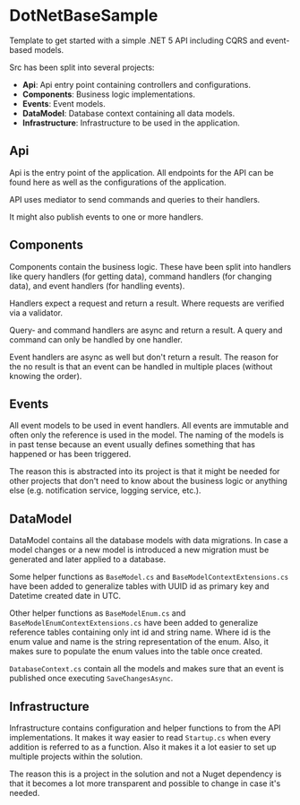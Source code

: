 # DotNetBaseSample
Template to get started with a simple .NET 5 API including CQRS and event-based models.

Src has been split into several projects:
 - **Api**: Api entry point containing controllers and configurations.
 - **Components**: Business logic implementations.
 - **Events**: Event models.
 - **DataModel**: Database context containing all data models.
 - **Infrastructure**: Infrastructure to be used in the application.

## Api
Api is the entry point of the application.
All endpoints for the API can be found here as well as the configurations of the application.

API uses mediator to send commands and queries to their handlers.

It might also publish events to one or more handlers.

## Components
Components contain the business logic. These have been split into handlers like query handlers (for getting data), command handlers (for changing data), and event handlers (for handling events).

Handlers expect a request and return a result. Where requests are verified via a validator.

Query- and command handlers are async and return a result. A query and command can only be handled by one handler.

Event handlers are async as well but don't return a result. The reason for the no result is that an event can be handled in multiple places (without knowing the order).

## Events
All event models to be used in event handlers. All events are immutable and often only the reference is used in the model.
The naming of the models is in past tense because an event usually defines something that has happened or has been triggered.

The reason this is abstracted into its project is that it might be needed for other projects that don't need to know about the business logic or anything else (e.g. notification service, logging service, etc.).

## DataModel
DataModel contains all the database models with data migrations. In case a model changes or a new model is introduced a new migration must be generated and later applied to a database.

Some helper functions as `BaseModel.cs` and `BaseModelContextExtensions.cs` have been added to generalize tables with UUID id as primary key and Datetime created date in UTC.

Other helper functions as `BaseModelEnum.cs` and `BaseModelEnumContextExtensions.cs` have been added to generalize reference tables containing only int id and string name. Where id is the enum value and name is the string representation of the enum.
Also, it makes sure to populate the enum values into the table once created.

`DatabaseContext.cs` contain all the models and makes sure that an event is published once executing `SaveChangesAsync`.

## Infrastructure
Infrastructure contains configuration and helper functions to from the API implementations.
It makes it way easier to read `Startup.cs` when every addition is referred to as a function. Also it makes it a lot easier to set up multiple projects within the solution.

The reason this is a project in the solution and not a Nuget dependency is that it becomes a lot more transparent and possible to change in case it's needed.
